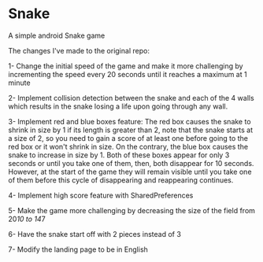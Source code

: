 # Snake
A simple android Snake game

The changes I've made to the original repo:

1- Change the initial speed of the game and make it more challenging by incrementing the speed every 20 seconds until it reaches a maximum at 1 minute

2- Implement collision detection between the snake and each of the 4 walls which results in the snake losing a life upon going through any wall.

3- Implement red and blue boxes feature: The red box causes the snake to shrink in size by 1 if its length is greater than 2, note that the snake starts at a size of 2, so you need to gain a score of at least one before going to the red box or it won't shrink in size. On the contrary, the blue box causes the snake to increase in size by 1. Both of these boxes appear for only 3 seconds or until you take one of them, then, both disappear for 10 seconds. However, at the start of the game they will remain visible until you take one of them before this cycle of disappearing and reappearing continues.

4- Implement high score feature with SharedPreferences

5- Make the game more challenging by decreasing the size of the field from 20*10 to 14*7

6- Have the snake start off with 2 pieces instead of 3 

7- Modify the landing page to be in English
